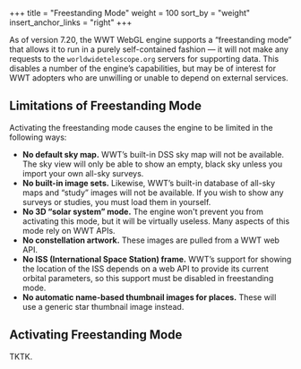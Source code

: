 +++
title = "Freestanding Mode"
weight = 100
sort_by = "weight"
insert_anchor_links = "right"
+++

As of version 7.20, the WWT WebGL engine supports a “freestanding mode” that
allows it to run in a purely self-contained fashion — it will not make any
requests to the `worldwidetelescope.org` servers for supporting data. This
disables a number of the engine’s capabilities, but may be of interest for WWT
adopters who are unwilling or unable to depend on external services.


## Limitations of Freestanding Mode

Activating the freestanding mode causes the engine to be limited in the following ways:

- **No default sky map.** WWT’s built-in DSS sky map will not be
  available. The sky view will only be able to show an empty, black sky unless
  you import your own all-sky surveys.
- **No built-in image sets.** Likewise, WWT’s built-in database of all-sky maps
  and “study” images will not be available. If you wish to show any surveys or
  studies, you must load them in yourself.
- **No 3D “solar system” mode.** The engine won't prevent you from activating
  this mode, but it will be virtually useless. Many aspects of this mode rely on
  WWT APIs.
- **No constellation artwork.** These images are pulled from a WWT web API.
- **No ISS (International Space Station) frame.** WWT’s support for showing the
  location of the ISS depends on a web API to provide its current orbital
  parameters, so this support must be disabled in freestanding mode.
- **No automatic name-based thumbnail images for places.** These will use a
  generic star thumbnail image instead.


## Activating Freestanding Mode

TKTK.
